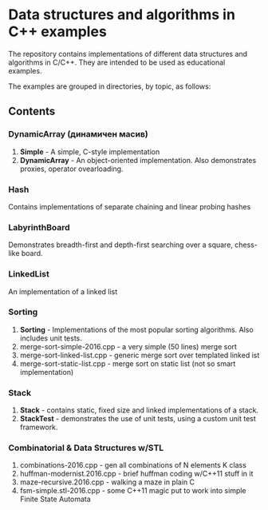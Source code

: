 ﻿Data structures and algorithms in C++ examples
===================================

The repository contains implementations of different data structures and algorithms in C/C++.
They are intended to be used as educational examples.

The examples are grouped in directories, by topic, as follows:

## Contents

### DynamicArray (динамичен масив)
1. **Simple** - A simple, C-style implementation
2. **DynamicArray** - An object-oriented implementation. Also demonstrates proxies, operator ovearloading.

### Hash
Contains implementations of separate chaining and linear probing hashes

### LabyrinthBoard
Demonstrates breadth-first and depth-first searching over a square, chess-like board.

### LinkedList
An implementation of a linked list

### Sorting
1. **Sorting** - Implementations of the most popular sorting algorithms. Also includes unit tests.
2. merge-sort-simple-2016.cpp - a very simple (50 lines) merge sort
3. merge-sort-linked-list.cpp - generic merge sort over templated linked ist
4. merge-sort-static-list.cpp - merge sort on static list (not so smart implementation)

### Stack
1. **Stack** - contains static, fixed size and linked implementations of a stack.
2. **StackTest** - demonstrates the use of unit tests, using a custom unit test framework.

### Combinatorial & Data Structures w/STL
1. combinations-2016.cpp - gen all combinations of N elements K class
2. huffman-modernist.2016.cpp - brief huffman coding w/C++11 stuff in it
3. maze-recursive.2016.cpp - walking a maze in plain C
4. fsm-simple.stl-2016.cpp - some C++11 magic put to work into simple Finite State Automata
